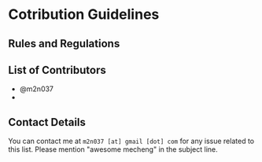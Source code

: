 # Cotribution Guidelines

## Rules and Regulations

## List of Contributors
- @m2n037
- 

## Contact Details
You can contact me at ``` m2n037 [at] gmail [dot] com ``` for any issue related to this list. Please mention "awesome mecheng" in the subject line.
